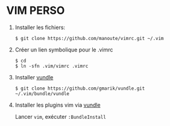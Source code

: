 VIM PERSO
===========

1. Installer les fichiers:

     ```
     $ git clone https://github.com/manoute/vimrc.git ~/.vim
     ```

2. Créer un lien symbolique pour le .vimrc

    ```
    $ cd
    $ ln -sfn .vim/vimrc .vimrc
    ```

3. Installer [vundle](https://github.com/gmarik/vundle)

    ```
    $ git clone https://github.com/gmarik/vundle.git ~/.vim/bundle/vundle
    ```

4. Installer les plugins vim via [vundle](https://github.com/gmarik/vundle)

    Lancer `vim`, exécuter `:BundleInstall` 


